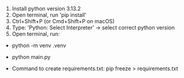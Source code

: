 1. Install python version 3.13.2
2. Open terminal, run 'pip install'
3. Ctrl+Shift+P (or Cmd+Shift+P on macOS)
4. Type: 'Python: Select Interpreter' -> select correct python version
5. Open terminal, run:
  * python -m venv .venv
  * python main.py

* Command to create requirements.txt: pip freeze > requirements.txt